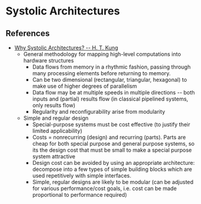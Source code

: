 # Systolic Architectures

## References
- [Why Systolic Architectures? -- H. T. Kung](http://www.eecs.harvard.edu/~htk/publication/1982-kung-why-systolic-architecture.pdf)
  - General methodology for mapping high-level computations into hardware structures
    - Data flows from memory in a rhythmic fashion, passing through many
      processing elements before returning to memory.
    - Can be two dimensional (rectangular, triangular, hexagonal) to make use
      of higher degrees of parallelism
    - Data flow may be at multiple speeds in multiple directions -- both inputs
      and (partial) results flow (in classical pipelined systems, only results
      flow)
    - Regularity and reconfigurability arise from modularity
  - Simple and regular design
    - Special-purpose systems must be cost effective (to justify their limited
      applicability)
    - Costs = nonrecurring (design) and recurring (parts).  Parts are cheap for
      both special purpose and general purpose systems, so its the design cost
      that must be small to make a special purpose system attractive
    - Design cost can be avoided by using an appropriate architecture:
      decompose into a few types of simple building blocks which are used
      repetitively with simple interfaces. 
    - Simple, regular designs are likely to be modular (can be adjusted for
      various performance/cost goals, i.e. cost can be made proportional to
      performance required)

